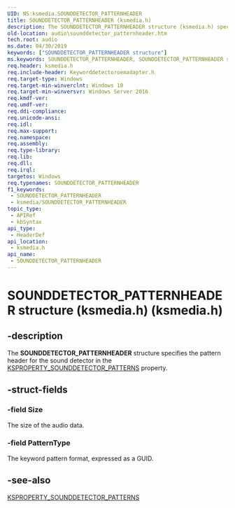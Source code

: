 ```yaml
---
UID: NS:ksmedia.SOUNDDETECTOR_PATTERNHEADER
title: SOUNDDETECTOR_PATTERNHEADER (ksmedia.h)
description: The SOUNDDETECTOR_PATTERNHEADER structure (ksmedia.h) specifies the pattern header for the sound detector.
old-location: audio\sounddetector_patternheader.htm
tech.root: audio
ms.date: 04/30/2019
keywords: ["SOUNDDETECTOR_PATTERNHEADER structure"]
ms.keywords: SOUNDDETECTOR_PATTERNHEADER, SOUNDDETECTOR_PATTERNHEADER structure [Audio Devices], audio.sounddetector_patternheader, ksmedia/SOUNDDETECTOR_PATTERNHEADER
req.header: ksmedia.h
req.include-header: Keyworddetectoroemadapter.h
req.target-type: Windows
req.target-min-winverclnt: Windows 10
req.target-min-winversvr: Windows Server 2016
req.kmdf-ver: 
req.umdf-ver: 
req.ddi-compliance: 
req.unicode-ansi: 
req.idl: 
req.max-support: 
req.namespace: 
req.assembly: 
req.type-library: 
req.lib: 
req.dll: 
req.irql: 
targetos: Windows
req.typenames: SOUNDDETECTOR_PATTERNHEADER
f1_keywords:
 - SOUNDDETECTOR_PATTERNHEADER
 - ksmedia/SOUNDDETECTOR_PATTERNHEADER
topic_type:
 - APIRef
 - kbSyntax
api_type:
 - HeaderDef
api_location:
 - ksmedia.h
api_name:
 - SOUNDDETECTOR_PATTERNHEADER
---
```


# SOUNDDETECTOR_PATTERNHEADER structure (ksmedia.h) (ksmedia.h)


## -description

The **SOUNDDETECTOR_PATTERNHEADER** structure specifies the pattern header for the sound detector in the [KSPROPERTY_SOUNDDETECTOR_PATTERNS](/windows-hardware/drivers/audio/ksproperty-sounddetector-patterns) property.

## -struct-fields

### -field Size

The size of the audio data.

### -field PatternType

The keyword pattern format, expressed as a GUID.

## -see-also

[KSPROPERTY_SOUNDDETECTOR_PATTERNS](/windows-hardware/drivers/audio/ksproperty-sounddetector-patterns)

